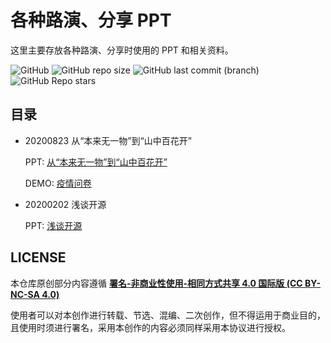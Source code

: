 # 各种路演、分享 PPT

这里主要存放各种路演、分享时使用的 PPT 和相关资料。

![GitHub](https://img.shields.io/badge/LICENSE-CC%20BY--NC--SA%204.0-yellowgreen?style=flat-square) ![GitHub repo size](https://img.shields.io/github/repo-size/stevending1st/share-docs?style=flat-square) ![GitHub last commit (branch)](https://img.shields.io/github/last-commit/stevending1st/share-docs/main?style=flat-square) ![GitHub Repo stars](https://img.shields.io/github/stars/stevending1st/share-docs?style=social)

## 目录

- 20200823 从“本来无一物”到“山中百花开”

  PPT: [从“本来无一物”到“山中百花开”][从“本来无一物”到“山中百花开”]

  DEMO: [疫情问卷][疫情问卷]

- 20200202 浅谈开源

  PPT: [浅谈开源][浅谈开源]

## LICENSE

本仓库原创部分内容遵循 **[署名-非商业性使用-相同方式共享 4.0 国际版 (CC BY-NC-SA 4.0)][LICENSE]**

使用者可以对本创作进行转载、节选、混编、二次创作，但不得运用于商业目的，且使用时须进行署名，采用本创作的内容必须同样采用本协议进行授权。

[LICENSE]: /LICENSE
[从“本来无一物”到“山中百花开”]: https://stevending1st.github.io/share-docs/2020/0to1
[疫情问卷]: https://stevending1st.github.io/share-docs/2020/0to1/demo/
[浅谈开源]: https://stevending1st.github.io/share-docs/2023/open-source
